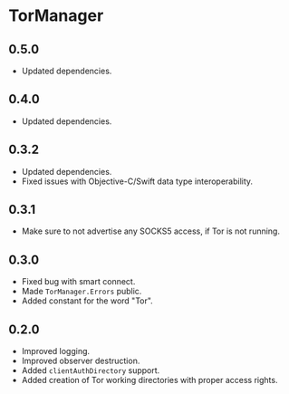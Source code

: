 # TorManager

## 0.5.0
- Updated dependencies.

## 0.4.0
- Updated dependencies.

## 0.3.2

- Updated dependencies.
- Fixed issues with Objective-C/Swift data type interoperability.

## 0.3.1

- Make sure to not advertise any SOCKS5 access, if Tor is not running.

## 0.3.0

- Fixed bug with smart connect.
- Made `TorManager.Errors` public.
- Added constant for the word "Tor".

## 0.2.0

- Improved logging.
- Improved observer destruction.
- Added `clientAuthDirectory` support.
- Added creation of Tor working directories with proper access rights.

